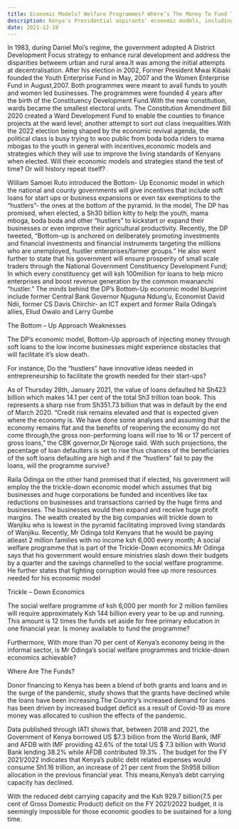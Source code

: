 ```yaml
---
title: Economic Models? Welfare Programmes? Where’s The Money To Fund Them?
description: Kenya's Presidential aspirants' economic models, including the Bottom-Up and Trickle-Down approaches, aim to address inequalities by supporting small businesses and providing social welfare, but face challenges like loan defaults and funding sustainability.
date: 2021-12-18
---
```


In 1983, during Daniel Moi’s regime, the government adopted A District Development Focus strategy to enhance rural development and address the disparities betweem urban and rural area.It was among the initial attempts at decentralisation. After his election in 2002, Former President Mwai Kibaki founded the Youth Enterprise Fund in May, 2007 and the Women Enterprise Fund in August,2007. Both programmes were meant to avail funds to youth and women led businesses. The programmes were founded 4 years after the birth of the Constituency Development Fund.With the new constitution, wards became the smallest electoral units. The Constitution Amendment Bill 2020 created a Ward Development Fund to enable the counties to finance projects at the ward level; another attempt to sort out class inequalities.With the 2022 election being shaped by the economic revival agenda, the political class is busy trying to woo public from boda boda riders to mama mbogas to the youth in general with incentives,economic models and strategies which they will use to improve the living standards of Kenyans when elected. Will their economic models and strategies stand the test of time? Or will history repeat itself?

William Samoei Ruto introduced the Bottom- Up Economic model in which the national and county governments will give incentives that include soft loans for start ups or business expansions or even tax exemptions to the “hustlers”- the ones at the bottom of the pyramid. In the model, The DP has promised, when elected, a Sh30 billion kitty to help the youth, mama mboga, boda boda and other “hustlers” to kickstart or expand their businesses or even improve their agricultural productivity. Recently, the DP tweeted, “Bottom-up is anchored on deliberately promoting investments and financial investments and financial instruments targeting the millions who are unemployed, hustler enterprises/farmer groups.” He also went further to state that his government will ensure prosperity of small scale traders through the National Government Constituency Development Fund; In which every constituency get will ksh 100million for loans to help micro enterprises and boost revenue generation by the common mwananchi “hustler.” The minds behind the DP’s Bottom-Up economic model blueprint include former Central Bank Governor Njuguna Ndung’u, Economist David Ndii, former CS Davis Chirchir- an ICT expert and former Raila Odinga’s allies, Eliud Owalo and Larry Gumbe

The Bottom – Up Approach Weaknesses

The DP’s economic model, Bottom-Up approach of
injecting money through soft loans to the low income businesses might experience obstacles that will facilitate it’s slow death.

For instance, Do the “hustlers” have innovative ideas needed in entrepreneurship to facilitate the growth needed for their start-ups?

As of Thursday 28th, January 2021, the value of loans defaulted hit Sh423 billion which makes 14.1 per cent of the total Sh3 trillion loan book. This represents a sharp rise from Sh351.73 billion that was in default by the end of March 2020.
“Credit risk remains elevated and that is expected given where the economy is. We have done some analyses and assuming that the economy remains flat and the benefits of reopening the economy do not come through,the gross non-performing loans will rise to 16 or 17 percent of gross loans,” the CBK governor,Dr Njoroge said. With such projections, the pecentage of loan defaulters is set to rise thus chances of the beneficiaries of the soft loans defaulting are high and if the “hustlers” fail to pay the loans, will the programme survive?

Raila Odinga on the other hand promised that if elected, his government will employ the the trickle-down economic model which assumes that big businesses and huge corporations be funded and incentives like tax reductions on businesses and transactions carried by the huge firms and businesses. The businesses would then expand and receive huge profit margins. The wealth created by the big companies will trickle down to Wanjiku who is lowest in the pyramid facilitating improved living standards of Wanjiku. Recently, Mr Odinga told Kenyans that he would be paying atleast 2 million families with no income ksh 6,000 every month; A social welfare programme that is part of the Trickle-Down economics.Mr Odinga says that his government would ensure ministries slash down their budgets by a quarter and the savings channelled to the social welfare programme. He further states that fighting corruption would free up more resources needed for his economic model

Trickle – Down Economics

The social welfare programme of ksh 6,000 per month for 2 million families will require approximately Ksh 144 billion every year to be up and running. This amount is 12 times the funds set aside for free primary education in one financial year. Is money available to fund the programme?

Furthermore, With more than 70 per cent of Kenya’s economy being in the informal sector, is Mr Odinga’s social welfare programmes and trickle-down economics achievable?

Where Are The Funds?

Donor financing to Kenya has been a blend of both grants and loans and in the surge of the pandemic, study shows that the grants have declined while the loans have been increasing.The Country’s increased demand for loans has been driven by increased budget deficit as a result of Covid-19 as more money was allocated to cushion the effects of the pandemic.

Data published through IATI shows that, between 2018 and 2021, the Government of Kenya borrowed US $7.3 billion from the World Bank, IMF and AFDB with IMF providing 42.6% of the total US $ 7.3 billion with World Bank lending 38.2% while AFDB contributed 19.3% . The budget for the FY 2021/2022 indicates that Kenya’s public debt related expenses would consume Sh1.16 trillion, an increase of 21 per cent from the Sh958 billion allocation in the previous financial year. This means,Kenya’s debt carrying capacity has declined.

With the reduced debt carrying capacity and the Ksh 929.7 billion(7.5 per cent of Gross Domestic Product) deficit on the FY 2021/2022 budget, it is seemingly impossible for those economic goodies to be sustained for a long time.